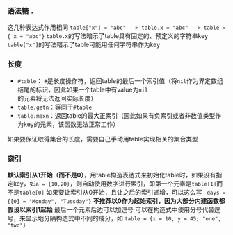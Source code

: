 ### 语法糖 ```.```
这几种表达式作用相同 ```table["x"] = "abc" --> table.x = "abc" --> table = { x = "abc"}```
`table.x`的写法暗示了table具有固定的、预定义的字符串key
`table["x"]`的写法暗示了table可能用任何字符串作为key
### 长度
- `#table`： `#`是长度操作符，返回table的最后一个索引值（将`nil`作为界定数组结尾的标识，因此如果一个table中有value为`nil`的元素将无法返回实际长度）
- `table.getn`：等同于`#table`
- `table.maxn`：返回table的最大正索引（因此如果有负索引或者非数值类型作为key的元素，该函数无法正常工作）

如果要保证取得集合的长度，需要自己手动用table实现相关的集合类型

### 索引
**默认索引从1开始（而不是0）**，用table构造表达式来初始化table时，如果没有指定key，如```a = {10,20}```，则自动使用数字进行索引，即第一个元素是`table[1]`而不是`table[0]`
如果要让索引从0开始，且让之后的索引递增，可以这么写 ``` days = {[0] = "Monday", "Tuesday"}```
**不推荐以0作为起始索引，因为大部分内建函数都假设以索引1起始**
最后一个元素后边可以加逗号
可以在构造式中使用分号代替逗号，来显示地分隔构造式中不同的成分，如 ```table = {x = 10, y = 45; "one", "two"}```

